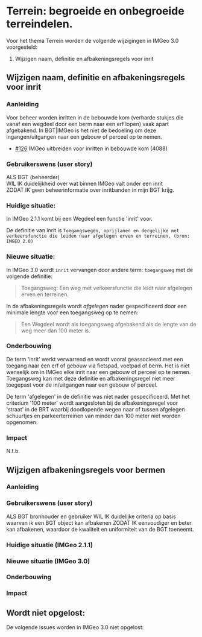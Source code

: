 # Terrein: begroeide en onbegroeide terreindelen.

Voor het thema Terrein worden de volgende wijzigingen in IMGeo 3.0 voorgesteld:

1. Wijzigen naam, definitie en afbakeningsregels voor inrit

## Wijzigen naam, definitie en afbakeningsregels voor inrit

### Aanleiding
Voor beheer worden inritten in de bebouwde kom (verharde stukjes die vanaf een wegdeel door een berm naar een erf lopen) vaak apart afgebakend. In BGT|IMGeo is het niet de bedoeling om deze ingangen/uitgangen naar een gebouw of perceel op te nemen.
- [#126](/../../issues/126) IMGeo uitbreiden voor inritten in bebouwde kom (4088)

### Gebruikerswens (user story)
ALS BGT (beheerder) <br />
WIL IK duidelijkheid over wat binnen IMGeo valt onder een inrit <br />
ZODAT IK geen beheerinformatie over inritbanden in mijn BGT krijg.

### Huidige situatie: 
In IMGeo 2.1.1 komt bij een Wegdeel een functie 'inrit' voor. 

De definitie van inrit is `Toegangswegen, oprijlanen en dergelijke met verkeersfunctie die leiden naar afgelegen erven en terreinen. (bron: IMGEO 2.0)`

### Nieuwe situatie:
In IMGeo 3.0 wordt `inrit` vervangen door andere term: `toegangsweg` met de volgende definitie: 

> Toegangsweg: Een weg met verkeersfunctie die leidt naar afgelegen erven en terreinen.

In de afbakeningsregels wordt _afgelegen_ nader gespecificeerd door een minimale lengte voor een toegangsweg op te nemen:

> Een Wegdeel wordt als toegangsweg afgebakend als de lengte van de weg meer dan 100 meter is.

### Onderbouwing
De term 'inrit' werkt verwarrend en wordt vooral geassocieerd met een toegang naar een erf of gebouw via fietspad, voetpad of berm.
Het is niet wenselijk om in IMGeo elke inrit naar een gebouw of perceel op te nemen. Toegangsweg kan met deze definitie en afbakeningsregel niet meer toegepast voor de in/uitgangen naar een gebouw of perceel. 

De term 'afgelegen' in de definitie was niet nader gespecificeerd. Met het criterium '100 meter' wordt aangesloten bij de afbakeningsregel voor 'straat' in de BRT waarbij doodlopende wegen naar of tussen afgelegen schuurtjes en parkeerterreinen van minder dan 100 meter niet worden opgenomen.

### Impact
N.t.b.

## Wijzigen afbakeningsregels voor bermen

### Aanleiding

### Gebruikerswens (user story)
ALS BGT bronhouder en gebruiker 
WIL IK duidelijke criteria op basis waarvan ik een BGT object kan afbakenen
ZODAT IK eenvoudiger en beter kan afbakenen, waardoor de kwaliteit en uniformiteit van de BGT toeneemt.

### Huidige situatie (IMGeo 2.1.1)



### Nieuwe situatie (IMGeo 3.0)


### Onderbouwing

### Impact


## Wordt niet opgelost:

De volgende issues worden in IMGeo 3.0 niet opgelost:

